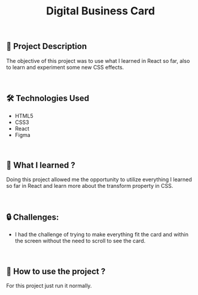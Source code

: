 <h1 align="center">Digital Business Card</h1>

<br>

<h2>📖 Project Description</h2>

The objective of this project was to use what I learned in React so far, also to learn and experiment some new CSS effects.

<br>

<h2>🛠 Technologies Used</h2>

- HTML5
- CSS3
- React
- Figma

<br>

<h2>🧠 What I learned ?</h2>

Doing this project allowed me the opportunity to utilize everything I learned so far in React and learn more about the transform property in CSS.

<br>

<h2>🔒 Challenges:</h2>

- I had the challenge of trying to make everything fit the card and within the screen without the need to scroll to see the card.

<br>

<h2>📑 How to use the project ?</h2>

For this project just run it normally.